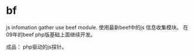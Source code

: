 # bf
js infomation gather use beef module.
使用最新beef中的js 信息收集模块。
在09年的beef php版基础上面继续开发。

成品：
php驱动的js探针。
